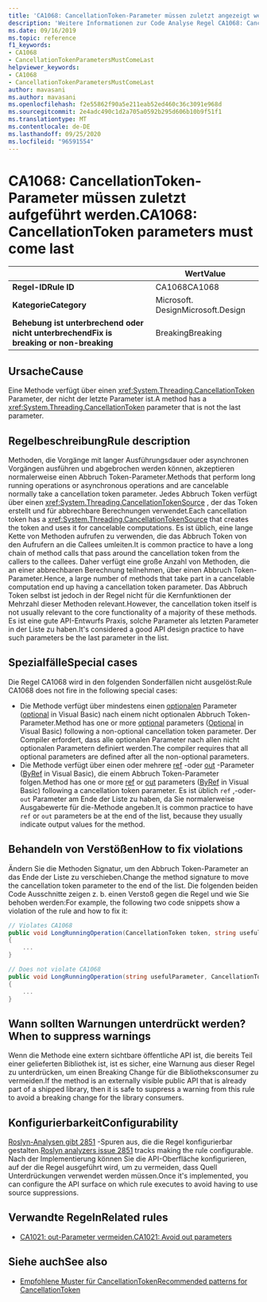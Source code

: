 ```yaml
---
title: 'CA1068: CancellationToken-Parameter müssen zuletzt angezeigt werden (Code Analyse)'
description: 'Weitere Informationen zur Code Analyse Regel CA1068: CancellationToken-Parameter müssen zuletzt angezeigt werden.'
ms.date: 09/16/2019
ms.topic: reference
f1_keywords:
- CA1068
- CancellationTokenParametersMustComeLast
helpviewer_keywords:
- CA1068
- CancellationTokenParametersMustComeLast
author: mavasani
ms.author: mavasani
ms.openlocfilehash: f2e55862f90a5e211eab52ed460c36c3091e968d
ms.sourcegitcommit: 2e4adc490c1d2a705a0592b295d606b10b9f51f1
ms.translationtype: MT
ms.contentlocale: de-DE
ms.lasthandoff: 09/25/2020
ms.locfileid: "96591554"
---
```

# <a name="ca1068-cancellationtoken-parameters-must-come-last"></a><span data-ttu-id="4c0e0-103">CA1068: CancellationToken-Parameter müssen zuletzt aufgeführt werden.</span><span class="sxs-lookup"><span data-stu-id="4c0e0-103">CA1068: CancellationToken parameters must come last</span></span>

| | <span data-ttu-id="4c0e0-104">Wert</span><span class="sxs-lookup"><span data-stu-id="4c0e0-104">Value</span></span> |
|-|-|
| <span data-ttu-id="4c0e0-105">**Regel-ID**</span><span class="sxs-lookup"><span data-stu-id="4c0e0-105">**Rule ID**</span></span> |<span data-ttu-id="4c0e0-106">CA1068</span><span class="sxs-lookup"><span data-stu-id="4c0e0-106">CA1068</span></span>|
| <span data-ttu-id="4c0e0-107">**Kategorie**</span><span class="sxs-lookup"><span data-stu-id="4c0e0-107">**Category**</span></span> |<span data-ttu-id="4c0e0-108">Microsoft. Design</span><span class="sxs-lookup"><span data-stu-id="4c0e0-108">Microsoft.Design</span></span>|
| <span data-ttu-id="4c0e0-109">**Behebung ist unterbrechend oder nicht unterbrechend**</span><span class="sxs-lookup"><span data-stu-id="4c0e0-109">**Fix is breaking or non-breaking**</span></span> |<span data-ttu-id="4c0e0-110">Breaking</span><span class="sxs-lookup"><span data-stu-id="4c0e0-110">Breaking</span></span>|

## <a name="cause"></a><span data-ttu-id="4c0e0-111">Ursache</span><span class="sxs-lookup"><span data-stu-id="4c0e0-111">Cause</span></span>

<span data-ttu-id="4c0e0-112">Eine Methode verfügt über einen <xref:System.Threading.CancellationToken> Parameter, der nicht der letzte Parameter ist.</span><span class="sxs-lookup"><span data-stu-id="4c0e0-112">A method has a <xref:System.Threading.CancellationToken> parameter that is not the last parameter.</span></span>

## <a name="rule-description"></a><span data-ttu-id="4c0e0-113">Regelbeschreibung</span><span class="sxs-lookup"><span data-stu-id="4c0e0-113">Rule description</span></span>

<span data-ttu-id="4c0e0-114">Methoden, die Vorgänge mit langer Ausführungsdauer oder asynchronen Vorgängen ausführen und abgebrochen werden können, akzeptieren normalerweise einen Abbruch Token-Parameter.</span><span class="sxs-lookup"><span data-stu-id="4c0e0-114">Methods that perform long running operations or asynchronous operations and are cancelable normally take a cancellation token parameter.</span></span> <span data-ttu-id="4c0e0-115">Jedes Abbruch Token verfügt über einen <xref:System.Threading.CancellationTokenSource> , der das Token erstellt und für abbrechbare Berechnungen verwendet.</span><span class="sxs-lookup"><span data-stu-id="4c0e0-115">Each cancellation token has a <xref:System.Threading.CancellationTokenSource> that creates the token and uses it for cancelable computations.</span></span> <span data-ttu-id="4c0e0-116">Es ist üblich, eine lange Kette von Methoden aufrufen zu verwenden, die das Abbruch Token von den Aufrufern an die Callees umleiten.</span><span class="sxs-lookup"><span data-stu-id="4c0e0-116">It is common practice to have a long chain of method calls that pass around the cancellation token from the callers to the callees.</span></span> <span data-ttu-id="4c0e0-117">Daher verfügt eine große Anzahl von Methoden, die an einer abbrechbaren Berechnung teilnehmen, über einen Abbruch Token-Parameter.</span><span class="sxs-lookup"><span data-stu-id="4c0e0-117">Hence, a large number of methods that take part in a cancelable computation end up having a cancellation token parameter.</span></span> <span data-ttu-id="4c0e0-118">Das Abbruch Token selbst ist jedoch in der Regel nicht für die Kernfunktionen der Mehrzahl dieser Methoden relevant.</span><span class="sxs-lookup"><span data-stu-id="4c0e0-118">However, the cancellation token itself is not usually relevant to the core functionality of a majority of these methods.</span></span> <span data-ttu-id="4c0e0-119">Es ist eine gute API-Entwurfs Praxis, solche Parameter als letzten Parameter in der Liste zu haben.</span><span class="sxs-lookup"><span data-stu-id="4c0e0-119">It's considered a good API design practice to have such parameters be the last parameter in the list.</span></span>

## <a name="special-cases"></a><span data-ttu-id="4c0e0-120">Spezialfälle</span><span class="sxs-lookup"><span data-stu-id="4c0e0-120">Special cases</span></span>

<span data-ttu-id="4c0e0-121">Die Regel CA1068 wird in den folgenden Sonderfällen nicht ausgelöst:</span><span class="sxs-lookup"><span data-stu-id="4c0e0-121">Rule CA1068 does not fire in the following special cases:</span></span>

- <span data-ttu-id="4c0e0-122">Die Methode verfügt über mindestens einen [optionalen](../../../csharp/programming-guide/classes-and-structs/named-and-optional-arguments.md#optional-arguments) Parameter ([optional](../../../visual-basic/programming-guide/language-features/procedures/optional-parameters.md) in Visual Basic) nach einem nicht optionalen Abbruch Token-Parameter.</span><span class="sxs-lookup"><span data-stu-id="4c0e0-122">Method has one or more [optional](../../../csharp/programming-guide/classes-and-structs/named-and-optional-arguments.md#optional-arguments) parameters ([Optional](../../../visual-basic/programming-guide/language-features/procedures/optional-parameters.md) in Visual Basic) following a non-optional cancellation token parameter.</span></span> <span data-ttu-id="4c0e0-123">Der Compiler erfordert, dass alle optionalen Parameter nach allen nicht optionalen Parametern definiert werden.</span><span class="sxs-lookup"><span data-stu-id="4c0e0-123">The compiler requires that all optional parameters are defined after all the non-optional parameters.</span></span>
- <span data-ttu-id="4c0e0-124">Die Methode verfügt über einen oder mehrere [ref](../../../csharp/language-reference/keywords/ref.md) -oder [out](../../../csharp/language-reference/keywords/out-parameter-modifier.md) -Parameter ([ByRef](../../../visual-basic/language-reference/modifiers/byref.md) in Visual Basic), die einem Abbruch Token-Parameter folgen.</span><span class="sxs-lookup"><span data-stu-id="4c0e0-124">Method has one or more [ref](../../../csharp/language-reference/keywords/ref.md) or [out](../../../csharp/language-reference/keywords/out-parameter-modifier.md) parameters ([ByRef](../../../visual-basic/language-reference/modifiers/byref.md) in Visual Basic) following a cancellation token parameter.</span></span> <span data-ttu-id="4c0e0-125">Es ist üblich `ref` ,-oder- `out` Parameter am Ende der Liste zu haben, da Sie normalerweise Ausgabewerte für die-Methode angeben.</span><span class="sxs-lookup"><span data-stu-id="4c0e0-125">It is common practice to have `ref` or `out` parameters be at the end of the list, because they usually indicate output values for the method.</span></span>

## <a name="how-to-fix-violations"></a><span data-ttu-id="4c0e0-126">Behandeln von Verstößen</span><span class="sxs-lookup"><span data-stu-id="4c0e0-126">How to fix violations</span></span>

<span data-ttu-id="4c0e0-127">Ändern Sie die Methoden Signatur, um den Abbruch Token-Parameter an das Ende der Liste zu verschieben.</span><span class="sxs-lookup"><span data-stu-id="4c0e0-127">Change the method signature to move the cancellation token parameter to the end of the list.</span></span> <span data-ttu-id="4c0e0-128">Die folgenden beiden Code Ausschnitte zeigen z. b. einen Verstoß gegen die Regel und wie Sie behoben werden:</span><span class="sxs-lookup"><span data-stu-id="4c0e0-128">For example, the following two code snippets show a violation of the rule and how to fix it:</span></span>

```csharp
// Violates CA1068
public void LongRunningOperation(CancellationToken token, string usefulParameter)
{
    ...
}
```

```csharp
// Does not violate CA1068
public void LongRunningOperation(string usefulParameter, CancellationToken token)
{
    ...
}
```

## <a name="when-to-suppress-warnings"></a><span data-ttu-id="4c0e0-129">Wann sollten Warnungen unterdrückt werden?</span><span class="sxs-lookup"><span data-stu-id="4c0e0-129">When to suppress warnings</span></span>

<span data-ttu-id="4c0e0-130">Wenn die Methode eine extern sichtbare öffentliche API ist, die bereits Teil einer gelieferten Bibliothek ist, ist es sicher, eine Warnung aus dieser Regel zu unterdrücken, um einen Breaking Change für die Bibliotheksconsumer zu vermeiden.</span><span class="sxs-lookup"><span data-stu-id="4c0e0-130">If the method is an externally visible public API that is already part of a shipped library, then it is safe to suppress a warning from this rule to avoid a breaking change for the library consumers.</span></span>

## <a name="configurability"></a><span data-ttu-id="4c0e0-131">Konfigurierbarkeit</span><span class="sxs-lookup"><span data-stu-id="4c0e0-131">Configurability</span></span>

<span data-ttu-id="4c0e0-132">[Roslyn-Analysen gibt 2851](https://github.com/dotnet/roslyn-analyzers/issues/2851) -Spuren aus, die die Regel konfigurierbar gestalten.</span><span class="sxs-lookup"><span data-stu-id="4c0e0-132">[Roslyn analyzers issue 2851](https://github.com/dotnet/roslyn-analyzers/issues/2851) tracks making the rule configurable.</span></span> <span data-ttu-id="4c0e0-133">Nach der Implementierung können Sie die API-Oberfläche konfigurieren, auf der die Regel ausgeführt wird, um zu vermeiden, dass Quell Unterdrückungen verwendet werden müssen.</span><span class="sxs-lookup"><span data-stu-id="4c0e0-133">Once it's implemented, you can configure the API surface on which rule executes to avoid having to use source suppressions.</span></span>

## <a name="related-rules"></a><span data-ttu-id="4c0e0-134">Verwandte Regeln</span><span class="sxs-lookup"><span data-stu-id="4c0e0-134">Related rules</span></span>

- [<span data-ttu-id="4c0e0-135">CA1021: out-Parameter vermeiden.</span><span class="sxs-lookup"><span data-stu-id="4c0e0-135">CA1021: Avoid out parameters</span></span>](ca1021.md)

## <a name="see-also"></a><span data-ttu-id="4c0e0-136">Siehe auch</span><span class="sxs-lookup"><span data-stu-id="4c0e0-136">See also</span></span>

- [<span data-ttu-id="4c0e0-137">Empfohlene Muster für CancellationToken</span><span class="sxs-lookup"><span data-stu-id="4c0e0-137">Recommended patterns for CancellationToken</span></span>](https://devblogs.microsoft.com/premier-developer/recommended-patterns-for-cancellationtoken/)
